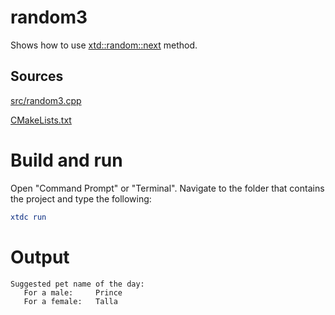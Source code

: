 # random3

Shows how to use [xtd::random::next](../../../../src/xtd.core/include/xtd/basic_console.h) method.

## Sources

[src/random3.cpp](src/random3.cpp)

[CMakeLists.txt](CMakeLists.txt)

# Build and run

Open "Command Prompt" or "Terminal". Navigate to the folder that contains the project and type the following:

```cmake
xtdc run
```

# Output

```
Suggested pet name of the day: 
   For a male:     Prince
   For a female:   Talla
```
